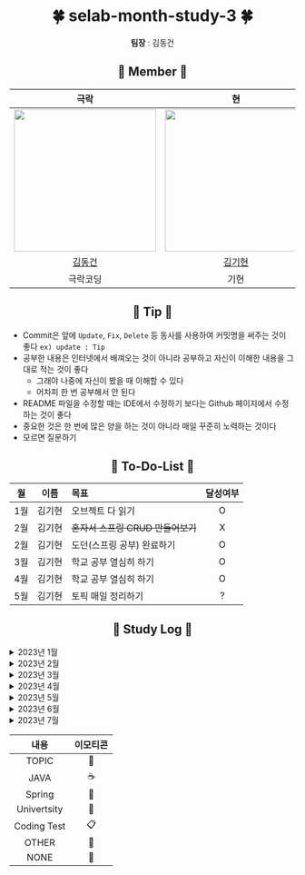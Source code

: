<div align="center">
  
  <h1>🍀 selab-month-study-3 🍀</h1> 
  <p><strong>팀장</strong> : 김동건</p>
</div> 


<div align="center">
  
  <h2>🌿 Member 🌿</h2> 
  
</div> 

<div align="center">

|극락|현|柱|
|:-----:|:-----:|:-----:|
| <img src="https://avatars.githubusercontent.com/u/50691225?v=4" width="250"/> |<img src="https://craftshop.co.kr/data/goods/1/2019/12/228606_2019121110582830.jpg" width="250"/> |<img src="https://i.ibb.co/ZV9FTWg/pepsi.gif" width="250"/>|
|[김동건](https://github.com/DongGeon0908)|[김기현](https://github.com/KimKiHyun0206)|[박창주](https://github.com/ds4pae)|
|극락코딩|기현|창주|
  </div>

<div align="center">
  
  <h2>🌱 Tip 🌱</h2> 
  
</div> 

* Commit은 앞에 `Update`, `Fix`, `Delete` 등 동사를 사용하여 커밋명을 써주는 것이 좋다 `ex) update : Tip`
* 공부한 내용은 인터넷에서 배껴오는 것이 아니라 공부하고 자신이 이해한 내용을 그대로 적는 것이 좋다
  * 그래야 나중에 자신이 봤을 때 이해할 수 있다
  * 어차피 한 번 공부해서 안 된다
* README 파일을 수정할 때는 IDE에서 수정하기 보다는 Github 페이지에서 수정하는 것이 좋다
* 중요한 것은 한 번에 많은 양을 하는 것이 아니라 매일 꾸준히 노력하는 것이다
* 모르면 질문하기

<div align="center">
  
  <h2>🌵 To-Do-List 🌵</h2> 
  
</div> 

|월|이름|목표|달성여부|
|:---:|:---:|:--------|:---:|
|1월|김기현|오브젝트 다 읽기| O |
|2월|김기현|~~혼자서 스프링 CRUD 만들어보기~~| X |
|2월|김기현|도던(스프링 공부) 완료하기| O|
|3월|김기현|학교 공부 열심히 하기|O|
|4월|김기현|학교 공부 열심히 하기|O|
|5월|김기현|토픽 매일 정리하기|?|
<div align="center">
  
  <h2>📗 Study Log 📗</h2> 
  
</div>

<details>
<summary>2023년 1월</summary>
<div markdown="1">
<br>
 
  
|날짜|김기현|성지혜|최유경|
|:---:|:---:|:---:|:---:|
|2023-1-5|[:large_blue_circle:](https://github.com/KimKiHyun0206/spring-study/blob/kihyun/study/2023-1/05-osi%207%EA%B3%84%EC%B8%B5.md)| [DAY1](https://github.com/Wisdomcastle/spring-study/blob/e9d848af89e017301f401728b6f5fe73eede8e42/DAY%201)|[DAY1](https://github.com/KimKiHyun0206/spring-study/blob/yugyoeng/study/Name/7.%20%EC%83%81%EC%86%8D.md)|
|2023-1-6|[:large_blue_circle:](https://github.com/KimKiHyun0206/spring-study/blob/kihyun/study/2023-1/06-OSI%20L4.md)||[DAY2](https://github.com/KimKiHyun0206/spring-study/blob/yugyoeng/study/Name/8.%20%EC%9D%B8%ED%84%B0%ED%8E%98%EC%9D%B4%EC%8A%A4.md)|
|2023-1-7|[:large_blue_circle:](https://github.com/KimKiHyun0206/spring-study/blob/kihyun/study/2023-1/07-DNS.md)||[DAY3](https://github.com/KimKiHyun0206/spring-study/blob/yugyoeng/study/Name/11.%20%EC%98%88%EC%99%B8%20%EC%B2%98%EB%A6%AC.md)|
|2023-1-8|[:large_blue_circle:](https://github.com/KimKiHyun0206/spring-study/blob/kihyun/study/2023-1/08-REST%20API.md)||[DAY4](https://github.com/KimKiHyun0206/spring-study/blob/yugyoeng/study/Name/osi%207%EA%B3%84%EC%B8%B5.md)|
|2023-1-9|[:large_blue_circle:](https://github.com/KimKiHyun0206/spring-study/blob/kihyun/study/2023-1/09-%EB%A1%9C%EB%93%9C%EB%B0%B8%EB%9F%B0%EC%8A%A4.md)|||
|2023-1-10|[:large_blue_circle:](https://github.com/KimKiHyun0206/spring-study/blob/kihyun/study/2023-1/10-IP%2C%20TCP%2C%20UDP%2C%20HTTP.md)|||
|2023-1-11|[:large_blue_circle:](https://github.com/KimKiHyun0206/spring-study/blob/kihyun/study/dodeon/%EC%BB%B4%ED%8F%AC%EB%84%8C%ED%8A%B8%20%EB%93%B1%EB%A1%9D.md)|||
|2023-1-12|[:large_blue_circle:](https://github.com/KimKiHyun0206/spring-study/blob/kihyun/study/spring-samle-code/%40Transactional.md)|||
|2023-1-13|[:large_blue_circle:](https://github.com/KimKiHyun0206/spring-study/blob/kihyun/study/spring-samle-code/%40ResponseBody%2C%20%40RequestBody.md)|||
|2023-1-14|[:large_blue_circle:](https://github.com/KimKiHyun0206/spring-study/blob/kihyun/study/2023-1/14-%EB%9D%BC%EC%9A%B0%ED%84%B0.md)|||
|2023-1-15|[:large_blue_circle:](https://github.com/KimKiHyun0206/spring-study/blob/kihyun/study/%EC%98%A4%EB%B8%8C%EC%A0%9D%ED%8A%B8/07.%20%EA%B0%9D%EC%B2%B4%20%EB%B6%84%ED%95%B4.md)|||
|2023-1-16|[:large_blue_circle:](https://github.com/KimKiHyun0206/spring-study/blob/kihyun/study/%EC%98%A4%EB%B8%8C%EC%A0%9D%ED%8A%B8/08.%20%EC%9D%98%EC%A1%B4%EC%84%B1%20%EA%B4%80%EB%A6%AC%ED%95%98%EA%B8%B0.md)|||
|2023-1-17|[:large_blue_circle:](https://github.com/KimKiHyun0206/spring-study/blob/kihyun/study/%EC%98%A4%EB%B8%8C%EC%A0%9D%ED%8A%B8/11.%20%ED%95%A9%EC%84%B1%EA%B3%BC%20%EC%9C%A0%EC%97%B0%ED%95%9C%20%EC%84%A4%EA%B3%84.md)|||
|2023-1-18|[:large_blue_circle:](https://github.com/KimKiHyun0206/spring-study/blob/kihyun/study/2023-1/18-Cookie%20cs%20Session.md)|||
|2023-1-19|[:large_blue_circle:](https://github.com/KimKiHyun0206/spring-study/blob/kihyun/study/2023-1/19-cast.md)|||
|2023-1-20|:red_circle:|||
|2023-1-21|[:large_blue_circle:](https://github.com/KimKiHyun0206/spring-study/blob/kihyun/study/2023-1/21-http.md)|||
|2023-1-22|[:large_blue_circle:](https://github.com/KimKiHyun0206/spring-study/blob/kihyun/study/2023-1/22-ipv4%20vs%20ipv6.md)|||
|2023-1-23|[:large_blue_circle:](https://github.com/KimKiHyun0206/spring-study/blob/kihyun/study/2023-1/23-http%20status%20code.md)|||
|2023-1-24|[:large_blue_circle:](https://github.com/KimKiHyun0206/spring-study/blob/kihyun/study/2023-1/24-DB%20Index.md)|||
|2023-1-25|[:large_blue_circle:](https://github.com/KimKiHyun0206/spring-study/blob/kihyun/study/2023-1/25-%EC%A0%88%EC%B0%A8%EC%A7%80%ED%96%A5%EA%B3%BC%20%EA%B0%9D%EC%B2%B4%EC%A7%80%ED%96%A5.md)|||
|2023-1-26|[:large_blue_circle:](https://github.com/KimKiHyun0206/spring-study/blob/kihyun/study/%EC%8A%A4%ED%84%B0%EB%94%94%20%EB%B0%9C%ED%91%9C%20%EC%A4%80%EB%B9%84/%EB%9D%BC%EC%9D%B4%EB%B8%8C%EB%9F%AC%EC%9D%B4%EC%99%80%20%ED%94%84%EB%A0%88%EC%9E%84%EC%9B%8C%ED%81%AC.md)|||
|2023-1-27|[:large_blue_circle:](https://github.com/selab-hs/se-todo-study/blob/kihyun/working/searchstudy/1%EC%9B%94%2027%EC%9D%BC%20%EC%A1%B0%EC%82%AC%EA%B3%BC%EC%A0%9C.md)|||
|2023-1-28|[:large_blue_circle:](https://github.com/KimKiHyun0206/spring-study/blob/kihyun/study/2023-1/28-%EB%8B%A4%EC%96%91%ED%95%9C%20%EC%84%A4%EA%B3%84%20%ED%8C%A8%ED%84%B4.md)|||
|2023-1-29|[:large_blue_circle:](https://delightful-porpoise-094.notion.site/71ad19d74a7f4eb484e776907a811d83)|||
|2023-1-30|[:large_blue_circle:](https://github.com/KimKiHyun0206/spring-study/blob/kihyun/study/%EC%98%A4%EB%B8%8C%EC%A0%9D%ED%8A%B8/13.%20%EC%84%9C%EB%B8%8C%ED%81%B4%EB%9E%98%EC%8B%B1%EA%B3%BC%20%EC%84%9C%EB%B8%8C%ED%83%80%EC%9D%B4%ED%95%91.md)|||
|2023-1-31|[:large_blue_circle:](https://github.com/KimKiHyun0206/spring-study/blob/kihyun/study/2023-1/31-DTO.md)|||
</div>
</details>

<details>
<summary>2023년 2월</summary>
<div markdown="1">
<br>
 
|날짜|김기현|
|:---:|:---:|
|2023-2-1|[:large_blue_circle:](https://github.com/KimKiHyun0206/spring-study/blob/main/2023-2/01-Database%20Engine.md)|
|2023-2-2|[:blue_book:](https://github.com/selab-hs/se-todo-study/tree/kihyun/diary-project)|
|2023-2-3|[:blue_book:](https://github.com/selab-hs/se-todo-study/tree/kihyun/diary-project)|
|2023-2-4|[:large_blue_circle:](https://github.com/KimKiHyun0206/spring-study/blob/main/2023-2/04-Redis.md)|
|2023-2-5|[:large_blue_circle:](https://github.com/KimKiHyun0206/spring-study/blob/main/2023-2/05-RDB%20and%20NoSQL.md)|
|2023-2-6|[:large_blue_circle:](https://github.com/KimKiHyun0206/spring-study/blob/main/2023-2/06-%ED%8A%B8%EB%9E%9C%EC%9E%AD%EC%85%98.md)|
|2023-2-7|[:large_blue_circle:](https://github.com/KimKiHyun0206/spring-study/blob/main/2023-2/07-DDL%2C%20DML%2C%20DCL.md)|
|2023-2-8|[:large_blue_circle:](https://github.com/KimKiHyun0206/spring-study/blob/main/2023-2/08-%EA%B5%90%EC%B0%A9%EC%83%81%ED%83%9C%2C%20Deadlock.md)|
|2023-2-9|[:blue_book:](https://github.com/KimKiHyun0206/spring-study/tree/main/dodeon)|
|2023-2-10|[:blue_book:](https://github.com/KimKiHyun0206/spring-study/blob/main/2023-2/10-%EC%84%B8%EB%A7%88%ED%8F%AC%EC%96%B4%EC%99%80%20%EB%AE%A4%ED%85%8D%EC%8A%A4.md)|
|2023-2-11|[:large_blue_circle:](https://github.com/KimKiHyun0206/spring-study/blob/main/2023-2/11-Spring%20Servlet.md)|
|2023-2-12|[:large_blue_circle:](https://github.com/KimKiHyun0206/spring-study/blob/main/2023-2/12-Spring%20MVC.md)|
|2023-2-13|[:large_blue_circle:](https://github.com/KimKiHyun0206/spring-study/blob/main/2023-2/13-%EC%8A%A4%EC%BC%80%EC%A4%84%EB%A7%81%20%EA%B8%B0%EB%B2%95.md)|    
|2023-2-14|[:large_blue_circle:](https://github.com/KimKiHyun0206/spring-study/blob/main/2023-2/14-Java%20Collection.md)|
|2023-2-15|[🍃](https://github.com/KimKiHyun0206/spring-study/tree/main/dodeon)|
|2023-2-16|[:blue_book:](https://github.com/KimKiHyun0206/spring-study/blob/main/%EC%8A%A4%ED%84%B0%EB%94%94%20%EB%B0%9C%ED%91%9C%20%EC%A4%80%EB%B9%84/Cross-Origin%20Resouece%20Sharing.md)|
|2023-2-17|[:blue_book:](https://github.com/KimKiHyun0206/spring-study/blob/main/%EC%8A%A4%ED%84%B0%EB%94%94%20%EB%B0%9C%ED%91%9C%20%EC%A4%80%EB%B9%84/Cross-Origin%20Resouece%20Sharing.md)|
|2023-2-18|[🍃](https://github.com/KimKiHyun0206/PokemonDunguon)|
|2023-2-19|[🍃](https://github.com/selab-hs/se-todo-study/pull/2)|
|2023-2-20|[🍃](https://github.com/selab-hs/se-todo-study/pull/2)|
|2023-2-21|:red_circle:|
|2023-2-22|[🍃](https://github.com/KimKiHyun0206/spring-study/blob/main/dodeon/%EC%98%88%EC%99%B8%EC%B2%98%EB%A6%AC.md)|
|2023-2-23|[🍃](https://github.com/KimKiHyun0206/spring-study/blob/main/spring-samle-code/JPA%20Criteria%20-%20%EA%B0%9D%EC%B2%B4%EC%A7%80%ED%96%A5%20%EC%BF%BC%EB%A6%AC%20%EC%96%B8%EC%96%B4.md)|
|2023-2-24|[🍃](https://github.com/KimKiHyun0206/spring-study/blob/main/spring-samle-code/EntityManager.md)|
|2023-2-25|[🍃](https://github.com/selab-hs/se-todo-study/tree/kihyun/diary-project)|
|2023-2-26|[🍃](https://github.com/selab-hs/se-todo-study/tree/kihyun/diary-project)|
|2023-2-27|[🍃](https://github.com/KimKiHyun0206/spring-study/blob/main/%EC%8A%A4%ED%84%B0%EB%94%94%20%EB%B0%9C%ED%91%9C%20%EC%A4%80%EB%B9%84/Criteria.md)|
|2023-2-28|[🍃](https://github.com/KimKiHyun0206/spring-study/blob/main/%EC%8A%A4%ED%84%B0%EB%94%94%20%EB%B0%9C%ED%91%9C%20%EC%A4%80%EB%B9%84/Criteria.md)|   
 </div>
</details>

<details>
<summary>2023년 3월</summary>
<div markdown="1">
<br>
 
  
|날짜|김기현|
|:---:|:---:|
|2023-3-1|[🍃](https://github.com/KimKiHyun0206/spring-study/blob/main/%EC%8A%A4%ED%84%B0%EB%94%94%20%EB%B0%9C%ED%91%9C%20%EC%A4%80%EB%B9%84/Criteria.md)|
|2023-3-2|:red_circle:|
|2023-3-3|[🔵](https://github.com/KimKiHyun0206/spring-study/blob/main/2023-3/3-%EB%A9%80%ED%8B%B0%ED%94%84%EB%A1%9C%EC%84%B8%EC%8A%A4%EC%99%80%20%EB%A9%80%ED%8B%B0%EC%8A%A4%EB%A0%88%EB%93%9C%20%EC%B0%A8%EC%9D%B4.md)|
|2023-3-4|[🔵](https://github.com/KimKiHyun0206/spring-study/blob/main/2023-3/4-Critical%20Section.md)|
|2023-3-5|[🔵](https://github.com/KimKiHyun0206/spring-study/blob/main/2023-3/5-%EB%8F%99%EA%B8%B0%EC%99%80%20%EB%B9%84%EB%8F%99%EA%B8%B0.md)|
|2023-3-6|[🔵](https://github.com/KimKiHyun0206/spring-study/blob/main/2023-3/6-%EC%A0%91%EA%B7%BC%EC%A0%9C%ED%95%9C%EC%9E%90%2C%20%EC%83%9D%EC%84%B1%EC%9E%90%2C%20SOLID.md)|
|2023-3-7|[:large_blue_circle:](https://github.com/KimKiHyun0206/spring-study/blob/main/2023-3/6-%EC%A0%91%EA%B7%BC%EC%A0%9C%ED%95%9C%EC%9E%90%2C%20%EC%83%9D%EC%84%B1%EC%9E%90%2C%20SOLID.md)|
|2023-3-8|[📙](https://github.com/KimKiHyun0206/University)|
|2023-3-9|[🍃](https://github.com/KimKiHyun0206/spring-study/blob/main/%EC%8A%A4%ED%84%B0%EB%94%94%20%EB%B0%9C%ED%91%9C%20%EC%A4%80%EB%B9%84/Cross-Origin%20Resouece%20Sharing.md)|
|2023-3-10|📙|
|2023-3-11|[📋](https://school.programmers.co.kr/learn/courses/30/lessons/43105)|
|2023-3-12|[🔵](https://github.com/KimKiHyun0206/Backend-Study/blob/SE-Lab-Study/Topic/OSI%207%EA%B3%84%EC%B8%B5.md)|
|2023-3-13|[🔵](https://github.com/KimKiHyun0206/Backend-Study/blob/SE-Lab-Study/Topic/OSI%207%EA%B3%84%EC%B8%B5.md)|
|2023-3-14|📙|
|2023-3-15|:red_circle:|
|2023-3-16|[📙](https://github.com/KimKiHyun0206/University/tree/main/Algorithm/ch3)|
|2023-3-17|🍃|
|2023-3-18|[🔵](https://github.com/KimKiHyun0206/Backend-Study/blob/main/2023-3/18-SQL%20Injection.md)|
|2023-3-19|[🔵](https://github.com/KimKiHyun0206/Backend-Study/blob/main/2023-3/19-%EC%A0%95%EA%B7%9C%ED%99%94.md)|
|2023-3-20|[📙](https://github.com/KimKiHyun0206/University)|
|2023-3-21|:red_circle:|
|2023-3-22|[📙](https://github.com/KimKiHyun0206/University)|
|2023-3-23|[📙](https://github.com/KimKiHyun0206/University)|
|2023-3-24|[📙](https://github.com/KimKiHyun0206/University)|
|2023-3-25|[📙](https://github.com/KimKiHyun0206/University)|
|2023-3-26|[📙](https://github.com/KimKiHyun0206/University)|
|2023-3-27|[📙](https://github.com/KimKiHyun0206/University)|
|2023-3-28|[📙](https://github.com/KimKiHyun0206/University)|
|2023-3-29|[📙](https://github.com/KimKiHyun0206/University)|
|2023-3-30|[📙](https://github.com/KimKiHyun0206/University)|
|2023-3-31|[📙](https://github.com/KimKiHyun0206/University)|



  </div>
  </details>



<details>
<summary>2023년 4월</summary>
<div markdown="1">
<br>

|날짜|김기현|
|:---:|:---:|
|2023-4-1|:red_circle:|
|2023-4-2|[📙](https://github.com/KimKiHyun0206/University)|
|2023-4-3|[📙](https://github.com/KimKiHyun0206/University)|
|2023-4-4|[📙](https://github.com/KimKiHyun0206/University)|
|2023-4-5|[📙](https://github.com/KimKiHyun0206/University)|
|2023-4-6|[📙](https://github.com/KimKiHyun0206/University)|
|2023-4-7|[📙](https://github.com/KimKiHyun0206/University)|
|2023-4-8|[📙](https://github.com/KimKiHyun0206/University)|
|2023-4-9|[📙](https://github.com/KimKiHyun0206/University)|
|2023-4-10|[📙](https://github.com/KimKiHyun0206/University)|
|2023-4-11|[📙](https://github.com/KimKiHyun0206/University)|
|2023-4-12|[📙](https://github.com/KimKiHyun0206/University)|
|2023-4-13|[📙](https://github.com/KimKiHyun0206/University)|
|2023-4-14|[📙](https://github.com/KimKiHyun0206/University)|
|2023-4-15|[📙](https://github.com/KimKiHyun0206/University)|
|2023-4-16|[📙](https://github.com/KimKiHyun0206/University)|
|2023-4-17|[📙](https://github.com/KimKiHyun0206/University)|
|2023-4-18|[📙](https://github.com/KimKiHyun0206/University)|
|2023-4-19|[📙](https://github.com/KimKiHyun0206/University)|
|2023-4-20|[📙](https://github.com/KimKiHyun0206/University)|
|2023-4-21|[📙](https://github.com/KimKiHyun0206/University)|
|2023-4-22|[📙](https://github.com/KimKiHyun0206/University)|
|2023-4-23|[📙](https://delightful-porpoise-094.notion.site/21f1dfc88f5447a58362c39b392ea1cb?v=7451107575f74074ad58fa9ec4003967)|
|2023-4-24|[📙](https://delightful-porpoise-094.notion.site/21f1dfc88f5447a58362c39b392ea1cb?v=7451107575f74074ad58fa9ec4003967)|
|2023-4-25|[📙](https://delightful-porpoise-094.notion.site/21f1dfc88f5447a58362c39b392ea1cb?v=7451107575f74074ad58fa9ec4003967)|
|2023-4-26|[📙](https://delightful-porpoise-094.notion.site/21f1dfc88f5447a58362c39b392ea1cb?v=7451107575f74074ad58fa9ec4003967)|
|2023-4-27|[📙](https://delightful-porpoise-094.notion.site/21f1dfc88f5447a58362c39b392ea1cb?v=7451107575f74074ad58fa9ec4003967)|
|2023-4-28|:red_circle:|
|2023-4-29|[📙](https://delightful-porpoise-094.notion.site/21f1dfc88f5447a58362c39b392ea1cb?v=7451107575f74074ad58fa9ec4003967)|
|2023-4-30|[📙](https://delightful-porpoise-094.notion.site/21f1dfc88f5447a58362c39b392ea1cb?v=7451107575f74074ad58fa9ec4003967)|

</div>
</details>

<details>
<summary>2023년 5월</summary>
<div markdown="1">
<br>

|날짜|김기현|박창주|
|:---:|:---:|:---:|
|2023-5-1|[📙](https://delightful-porpoise-094.notion.site/21f1dfc88f5447a58362c39b392ea1cb?v=7451107575f74074ad58fa9ec4003967)||
|2023-5-2|:red_circle:||
|2023-5-3|[📙](https://delightful-porpoise-094.notion.site/21f1dfc88f5447a58362c39b392ea1cb?v=7451107575f74074ad58fa9ec4003967)||
|2023-5-4|[📙](https://delightful-porpoise-094.notion.site/21f1dfc88f5447a58362c39b392ea1cb?v=7451107575f74074ad58fa9ec4003967)||
|2023-5-5|[🔵](https://github.com/KimKiHyun0206/Backend-Study/tree/main/2023-5)||
|2023-5-6|[🔵](https://github.com/KimKiHyun0206/Backend-Study/tree/main/2023-5)||
|2023-5-7|[🔵](https://github.com/KimKiHyun0206/Backend-Study/tree/main/2023-5)||
|2023-5-8|[🔵](https://github.com/KimKiHyun0206/Backend-Study/tree/main/2023-5)||
|2023-5-9|[🔵](https://github.com/KimKiHyun0206/Backend-Study/tree/main/2023-5)||
|2023-5-10|[🔵](https://github.com/KimKiHyun0206/Backend-Study/tree/main/2023-5)||
|2023-5-11|[🔵](https://github.com/KimKiHyun0206/Backend-Study/tree/main/2023-5)||
|2023-5-12|[🔵](https://github.com/KimKiHyun0206/Backend-Study/tree/main/2023-5)||
|2023-5-13|[🔵](https://github.com/KimKiHyun0206/Backend-Study/tree/main/2023-5)||
|2023-5-14|[📙](https://delightful-porpoise-094.notion.site/21f1dfc88f5447a58362c39b392ea1cb?v=7451107575f74074ad58fa9ec4003967)||
|2023-5-15|[📙](https://delightful-porpoise-094.notion.site/21f1dfc88f5447a58362c39b392ea1cb?v=7451107575f74074ad58fa9ec4003967)||
|2023-5-16|[📙](https://delightful-porpoise-094.notion.site/21f1dfc88f5447a58362c39b392ea1cb?v=7451107575f74074ad58fa9ec4003967)||
|2023-5-17|[📙](https://delightful-porpoise-094.notion.site/21f1dfc88f5447a58362c39b392ea1cb?v=7451107575f74074ad58fa9ec4003967)||
|2023-5-18|[📙](https://delightful-porpoise-094.notion.site/21f1dfc88f5447a58362c39b392ea1cb?v=7451107575f74074ad58fa9ec4003967)||
|2023-5-19|[📙](https://delightful-porpoise-094.notion.site/21f1dfc88f5447a58362c39b392ea1cb?v=7451107575f74074ad58fa9ec4003967)||
|2023-5-20|[📙](https://delightful-porpoise-094.notion.site/21f1dfc88f5447a58362c39b392ea1cb?v=7451107575f74074ad58fa9ec4003967)||
|2023-5-21|[📙](https://delightful-porpoise-094.notion.site/21f1dfc88f5447a58362c39b392ea1cb?v=7451107575f74074ad58fa9ec4003967)||
|2023-5-22|[📙](https://delightful-porpoise-094.notion.site/21f1dfc88f5447a58362c39b392ea1cb?v=7451107575f74074ad58fa9ec4003967)| [📙](https://reinvented-frill-582.notion.site/45f7ca1b5b8940b19de67cde7ffb07b6?v=d5e6cc36f70244aaacb5064ee12821ef)|
|2023-5-23|[📙](https://delightful-porpoise-094.notion.site/21f1dfc88f5447a58362c39b392ea1cb?v=7451107575f74074ad58fa9ec4003967)|[☕](https://github.com/ds4pae/Daily-Study)|
|2023-5-24|[📙](https://delightful-porpoise-094.notion.site/21f1dfc88f5447a58362c39b392ea1cb?v=7451107575f74074ad58fa9ec4003967)|[📙](https://reinvented-frill-582.notion.site/45f7ca1b5b8940b19de67cde7ffb07b6?v=d5e6cc36f70244aaacb5064ee12821ef)|
|2023-5-25|[📙](https://delightful-porpoise-094.notion.site/21f1dfc88f5447a58362c39b392ea1cb?v=7451107575f74074ad58fa9ec4003967)|[📙](https://reinvented-frill-582.notion.site/45f7ca1b5b8940b19de67cde7ffb07b6?v=d5e6cc36f70244aaacb5064ee12821ef)|
|2023-5-26|[📙](https://delightful-porpoise-094.notion.site/21f1dfc88f5447a58362c39b392ea1cb?v=7451107575f74074ad58fa9ec4003967)|[📙](https://reinvented-frill-582.notion.site/45f7ca1b5b8940b19de67cde7ffb07b6?v=d5e6cc36f70244aaacb5064ee12821ef)|
|2023-5-27|[📙](https://github.com/KimKiHyun0206/University-Homework.git)|[☕](https://github.com/ds4pae/Daily-Study)|
|2023-5-28|[📙](https://delightful-porpoise-094.notion.site/21f1dfc88f5447a58362c39b392ea1cb?v=7451107575f74074ad58fa9ec4003967)|[☕](https://github.com/ds4pae/Daily-Study)|
|2023-5-29|[📙](https://delightful-porpoise-094.notion.site/21f1dfc88f5447a58362c39b392ea1cb?v=7451107575f74074ad58fa9ec4003967)|[📙](https://reinvented-frill-582.notion.site/45f7ca1b5b8940b19de67cde7ffb07b6?v=d5e6cc36f70244aaacb5064ee12821ef)|
|2023-5-30|[📙](https://delightful-porpoise-094.notion.site/21f1dfc88f5447a58362c39b392ea1cb?v=7451107575f74074ad58fa9ec4003967)|[☕](https://github.com/ds4pae/Daily-Study)|
|2023-5-31|[📙](https://delightful-porpoise-094.notion.site/21f1dfc88f5447a58362c39b392ea1cb?v=7451107575f74074ad58fa9ec4003967)|[📙](https://reinvented-frill-582.notion.site/45f7ca1b5b8940b19de67cde7ffb07b6?v=d5e6cc36f70244aaacb5064ee12821ef)|  

</div>
</details>

<details>
<summary>2023년 6월</summary>
<div markdown="1">
<br>

|날짜|김기현|
|:---:|:---:|
|2023-6-1||
|2023-6-2||
|2023-6-3||
|2023-6-4||
|2023-6-5||
|2023-6-6||
|2023-6-7||
|2023-6-8||
|2023-6-9||
|2023-6-10||
|2023-6-11||
|2023-6-12||
|2023-6-13||
|2023-6-14||
|2023-6-15||
|2023-6-16||
|2023-6-17||
|2023-6-18||
|2023-6-19||
|2023-6-20||
|2023-6-21||
|2023-6-22||
|2023-6-23||
|2023-6-24||
|2023-6-25||
|2023-6-26||
|2023-6-27||
|2023-6-28||
|2023-6-29||
|2023-6-30|| 

</div>
</details>


<details>
<summary>2023년 7월</summary>
<div markdown="1">
<br>

|날짜|김기현|
|:---:|:---:|
|2023-7-1||
|2023-7-2||
|2023-7-3||
|2023-7-4||
|2023-7-5||
|2023-7-6||
|2023-7-7||
|2023-7-8||
|2023-7-9||
|2023-7-10||
|2023-7-11||
|2023-7-12||
|2023-7-13||
|2023-7-14||
|2023-7-15||
|2023-7-16||
|2023-7-17||
|2023-7-18||
|2023-7-19||
|2023-7-20||
|2023-7-21||
|2023-7-22||
|2023-7-23||
|2023-7-24||
|2023-7-25||
|2023-7-26||
|2023-7-27||
|2023-7-28||
|2023-7-29||
|2023-7-30||
|2023-7-31||  

</div>
</details>

<div align="right">

|내용|이모티콘|
|:---:|:---:|
|TOPIC|🔵|
|JAVA|☕|
|Spring|🍃|
|Univertsity|📙|
|Coding Test|📋|
|OTHER|📘|
|NONE|🔴|

</div>
